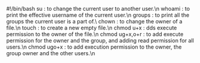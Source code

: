 #!/bin/bash
su : to change the current user to another user.\n whoami : to print the effective username of the current user.\n groups : to print all the groups the current user is a part of.\ chown : to  change the owner of a file.\n touch : to create a new empty file.\n chmod u+x : dds execute permission to the owner of the file.\n chmod ug+x,o+r : to add execute permission for the owner and the group, and adding read permission for all users.\n chmod ugo+x : to add execution permission to the owner, the group owner and the other users.\n     
